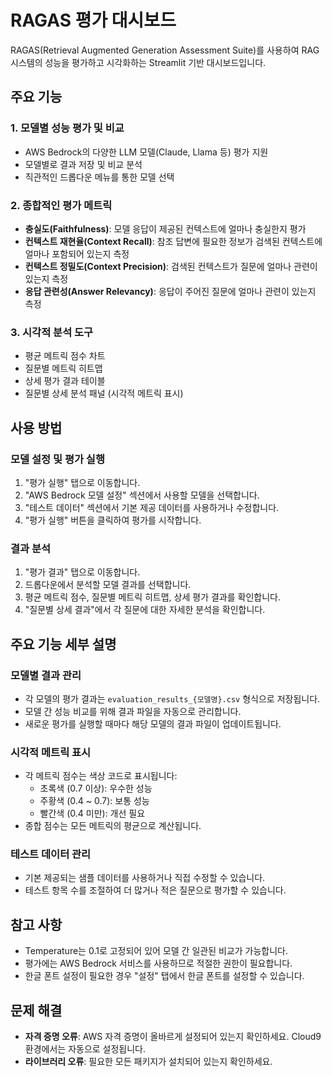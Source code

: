 # RAGAS 평가 대시보드

RAGAS(Retrieval Augmented Generation Assessment Suite)를 사용하여 RAG 시스템의 성능을 평가하고 시각화하는 Streamlit 기반 대시보드입니다.

## 주요 기능

### 1. 모델별 성능 평가 및 비교
- AWS Bedrock의 다양한 LLM 모델(Claude, Llama 등) 평가 지원
- 모델별로 결과 저장 및 비교 분석
- 직관적인 드롭다운 메뉴를 통한 모델 선택

### 2. 종합적인 평가 메트릭
- **충실도(Faithfulness)**: 모델 응답이 제공된 컨텍스트에 얼마나 충실한지 평가
- **컨텍스트 재현율(Context Recall)**: 참조 답변에 필요한 정보가 검색된 컨텍스트에 얼마나 포함되어 있는지 측정
- **컨텍스트 정밀도(Context Precision)**: 검색된 컨텍스트가 질문에 얼마나 관련이 있는지 측정
- **응답 관련성(Answer Relevancy)**: 응답이 주어진 질문에 얼마나 관련이 있는지 측정

### 3. 시각적 분석 도구
- 평균 메트릭 점수 차트
- 질문별 메트릭 히트맵
- 상세 평가 결과 테이블
- 질문별 상세 분석 패널 (시각적 메트릭 표시)

## 사용 방법

### 모델 설정 및 평가 실행
1. "평가 실행" 탭으로 이동합니다.
2. "AWS Bedrock 모델 설정" 섹션에서 사용할 모델을 선택합니다.
3. "테스트 데이터" 섹션에서 기본 제공 데이터를 사용하거나 수정합니다.
4. "평가 실행" 버튼을 클릭하여 평가를 시작합니다.

### 결과 분석
1. "평가 결과" 탭으로 이동합니다.
2. 드롭다운에서 분석할 모델 결과를 선택합니다.
3. 평균 메트릭 점수, 질문별 메트릭 히트맵, 상세 평가 결과를 확인합니다.
4. "질문별 상세 결과"에서 각 질문에 대한 자세한 분석을 확인합니다.

## 주요 기능 세부 설명

### 모델별 결과 관리
- 각 모델의 평가 결과는 `evaluation_results_{모델명}.csv` 형식으로 저장됩니다.
- 모델 간 성능 비교를 위해 결과 파일을 자동으로 관리합니다.
- 새로운 평가를 실행할 때마다 해당 모델의 결과 파일이 업데이트됩니다.

### 시각적 메트릭 표시
- 각 메트릭 점수는 색상 코드로 표시됩니다:
  - 초록색 (0.7 이상): 우수한 성능
  - 주황색 (0.4 ~ 0.7): 보통 성능
  - 빨간색 (0.4 미만): 개선 필요
- 종합 점수는 모든 메트릭의 평균으로 계산됩니다.

### 테스트 데이터 관리
- 기본 제공되는 샘플 데이터를 사용하거나 직접 수정할 수 있습니다.
- 테스트 항목 수를 조절하여 더 많거나 적은 질문으로 평가할 수 있습니다.

## 참고 사항
- Temperature는 0.1로 고정되어 있어 모델 간 일관된 비교가 가능합니다.
- 평가에는 AWS Bedrock 서비스를 사용하므로 적절한 권한이 필요합니다.
- 한글 폰트 설정이 필요한 경우 "설정" 탭에서 한글 폰트를 설정할 수 있습니다.

## 문제 해결
- **자격 증명 오류**: AWS 자격 증명이 올바르게 설정되어 있는지 확인하세요. Cloud9 환경에서는 자동으로 설정됩니다.
- **라이브러리 오류**: 필요한 모든 패키지가 설치되어 있는지 확인하세요.

